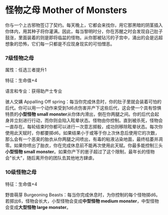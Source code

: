 # 怪物之母 Mother of Monsters

你与一个上古邪物签订了契约。每天晚上，它都会来找你，用它那黑暗的阴茎插入你体内，用其种子将你灌满。因此，每当黎明时分，你在苏醒之时会发现自己肚子鼓涨，里面装着的则是即将临盆的怪物。从你那被玷污的子宫中，涌出的会是远超想象的恐怖，它们每一只都是不应现身现实的可怕憎恶。

### 7级怪物之母

属性：任选三者提升1

特征：生命值+4

语言和专业：获得助产士专业

骇人交媾 Appalling Off
spring：每当你完成休息时，你的肚子里就会装着可怕的后代。你可以用一个动作来受到1d6点伤害并产下这些后代，这会使一个具有惊惧特质的**小型怪物
small
monster**从你体内滑出，倒在你两腿之间。你的后代会起身并立刻进行行动，而你则会陷入眩晕状态。怪物由你控制。直到被杀死，怪物会一直存在。每轮结束时你都可以进行一次意志掷骰，成功则移除眩晕状态。每次你使用此天赋时，你都要掷d6。如果结果小于或等于你上次休息后使用它的次数，那么会有一个恶臭的胎衣从你两腿之间喷出，有毒的粘液沾染地面，最终枯萎并凋零。如果你喷出了胎衣，你在完成休息前不能再次使用此天赋。你最多能控制三头**小型怪物
small
monster**。如果你产下的崽子超过了这个限制，最年长的怪物会"长大"，随后离开你的团队去其他地方肆虐。

### 10级怪物之母

特征：生命值+4

野兽萌芽 Burgeoning
Beasts：每当你完成休息时，为你控制的每个怪物掷d6。若掷出6，怪物会长大，小型怪物会变成**中型怪物
medium monster**，中型怪物会变成**大型怪物 large monster**。
